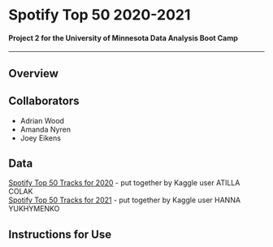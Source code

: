 # Spotify Top 50 2020-2021
#### Project 2 for the University of Minnesota Data Analysis Boot Camp
-----
## Overview

## Collaborators
* Adrian Wood
* Amanda Nyren
* Joey Eikens

## Data
[Spotify Top 50 Tracks for 2020](https://www.kaggle.com/datasets/atillacolak/top-50-spotify-tracks-2020) - put together by Kaggle user ATILLA COLAK  
[Spotify Top 50 Tracks for 2021](https://www.kaggle.com/datasets/equinxx/spotify-top-50-songs-in-2021) - put together by Kaggle user HANNA YUKHYMENKO

## Instructions for Use
